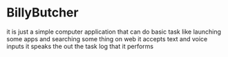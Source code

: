 # BillyButcher
it is just a simple computer application that can do basic task like launching some apps and searching some thing on web
it accepts text and voice inputs 
it speaks the out the task log that it performs
